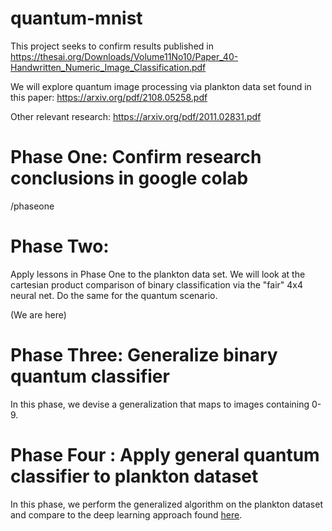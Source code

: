 # quantum-mnist
This project seeks to confirm results published in https://thesai.org/Downloads/Volume11No10/Paper_40-Handwritten_Numeric_Image_Classification.pdf

We will explore quantum image processing via plankton data set found in this paper: https://arxiv.org/pdf/2108.05258.pdf

Other relevant research:
https://arxiv.org/pdf/2011.02831.pdf

# Phase One: Confirm research conclusions in google colab
/phaseone

# Phase Two:
Apply lessons in Phase One to the plankton data set. We will look at the cartesian product comparison of binary classification via the "fair" 4x4 neural net. Do the same for the quantum scenario.

(We are here)

# Phase Three: Generalize binary quantum classifier 
In this phase, we devise a generalization that maps to images containing 0-9.

# Phase Four : Apply general quantum classifier to plankton dataset
In this phase, we perform the generalized algorithm on the plankton dataset and compare to the deep learning approach found [here](https://arxiv.org/pdf/2108.05258.pdf).